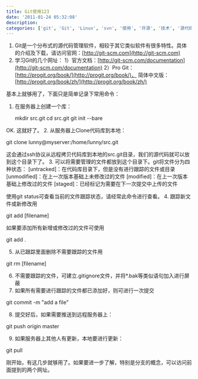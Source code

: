 ```yaml
---
title: Git使用123
date: '2011-01-24 05:32:08'
description: 
categories: ['git', 'Git', 'Linux', 'svn', '使用', '开源', '技术', '源代码管理', '简介']
---
```


1. Git是一个分布式的源代码管理软件，相较于其它类似软件有很多特性。具体的介绍及下载，请访问官网：[http://git-scm.com](http://git-scm.com)
2. 学习Git的几个网址：
1）官方文档：[http://git-scm.com/documentation](http://git-scm.com/documentation)
2）Pro Git： [http://progit.org/book/](http://progit.org/book/)， 简体中文版：[http://progit.org/book/zh/](http://progit.org/book/zh/)

基本上就够用了，下面只是简单记录下常用命令：
1. 在服务器上创建一个库：

    mkdir src.git
cd src.git
git init --bare

OK. 这就好了。
2. 从服务器上Clone代码库到本地：

git clone lunny@myserver:/home/lunny/src.git

这会通过ssh协议从远程拷贝代码库到本地的src.git目录，我们的源代码就可以放到这个目录下了。
3. 可以将需要管理的文件都放到这个目录下。git将文件分为四种状态：
[untracked]：在代码库目录下，但是没有进行跟踪的文件或目录
[unmodified]：在上一次版本基础上未修改过的文件
[modified]：在上一次版本基础上修改过的文件
[staged]：已经标记为需要在下一次提交中上传的文件

使用git status可查看当前的文件跟踪状态，请经常此命令进行查看。
4. 跟踪新文件或新修改用

git add [filename]

如果要添加所有新增或修改过的文件可使用

git add .

5. 从已跟踪里面删除不需要跟踪的文件用

git rm [filename]

6. 不需要跟踪的文件，可建立.gitignore文件，并将*.bak等类似语句加入进行屏蔽
7. 如果所有需要进行跟踪的文件都已添加好，则可进行一次提交

git commit -m "add a file"

8. 提交好后，如果需要推送到远程服务器上：

git push origin master

9. 如果服务器上其他人有更新，本地要进行更新：

git pull

刚开始，有这几步就够用了。如果要进一步了解，特别是分支的概念，可以访问前面提到的两个网址。
